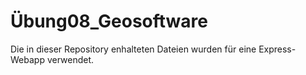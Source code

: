 # Übung08_Geosoftware

Die in dieser Repository enhalteten Dateien wurden für eine Express-Webapp verwendet.
